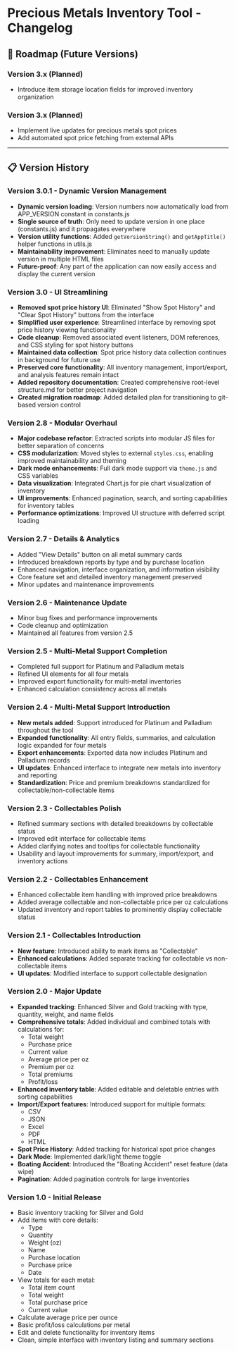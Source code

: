 # Precious Metals Inventory Tool - Changelog

## 🚀 Roadmap (Future Versions)

### Version 3.x (Planned)
- Introduce item storage location fields for improved inventory organization

### Version 3.x (Planned)
- Implement live updates for precious metals spot prices
- Add automated spot price fetching from external APIs

---

## 📋 Version History

### Version 3.0.1 - Dynamic Version Management
- **Dynamic version loading**: Version numbers now automatically load from APP_VERSION constant in constants.js
- **Single source of truth**: Only need to update version in one place (constants.js) and it propagates everywhere
- **Version utility functions**: Added `getVersionString()` and `getAppTitle()` helper functions in utils.js
- **Maintainability improvement**: Eliminates need to manually update version in multiple HTML files
- **Future-proof**: Any part of the application can now easily access and display the current version

### Version 3.0 - UI Streamlining
- **Removed spot price history UI**: Eliminated "Show Spot History" and "Clear Spot History" buttons from the interface
- **Simplified user experience**: Streamlined interface by removing spot price history viewing functionality
- **Code cleanup**: Removed associated event listeners, DOM references, and CSS styling for spot history buttons
- **Maintained data collection**: Spot price history data collection continues in background for future use
- **Preserved core functionality**: All inventory management, import/export, and analysis features remain intact
- **Added repository documentation**: Created comprehensive root-level structure.md for better project navigation
- **Created migration roadmap**: Added detailed plan for transitioning to git-based version control

### Version 2.8 - Modular Overhaul
- **Major codebase refactor**: Extracted scripts into modular JS files for better separation of concerns
- **CSS modularization**: Moved styles to external `styles.css`, enabling improved maintainability and theming
- **Dark mode enhancements**: Full dark mode support via `theme.js` and CSS variables
- **Data visualization**: Integrated Chart.js for pie chart visualization of inventory
- **UI improvements**: Enhanced pagination, search, and sorting capabilities for inventory tables
- **Performance optimizations**: Improved UI structure with deferred script loading

### Version 2.7 - Details & Analytics
- Added "View Details" button on all metal summary cards
- Introduced breakdown reports by type and by purchase location
- Enhanced navigation, interface organization, and information visibility
- Core feature set and detailed inventory management preserved
- Minor updates and maintenance improvements

### Version 2.6 - Maintenance Update
- Minor bug fixes and performance improvements
- Code cleanup and optimization
- Maintained all features from version 2.5

### Version 2.5 - Multi-Metal Support Completion
- Completed full support for Platinum and Palladium metals
- Refined UI elements for all four metals
- Improved export functionality for multi-metal inventories
- Enhanced calculation consistency across all metals

### Version 2.4 - Multi-Metal Support Introduction
- **New metals added**: Support introduced for Platinum and Palladium throughout the tool
- **Expanded functionality**: All entry fields, summaries, and calculation logic expanded for four metals
- **Export enhancements**: Exported data now includes Platinum and Palladium records
- **UI updates**: Enhanced interface to integrate new metals into inventory and reporting
- **Standardization**: Price and premium breakdowns standardized for collectable/non-collectable items

### Version 2.3 - Collectables Polish
- Refined summary sections with detailed breakdowns by collectable status
- Improved edit interface for collectable items
- Added clarifying notes and tooltips for collectable functionality
- Usability and layout improvements for summary, import/export, and inventory actions

### Version 2.2 - Collectables Enhancement
- Enhanced collectable item handling with improved price breakdowns
- Added average collectable and non-collectable price per oz calculations
- Updated inventory and report tables to prominently display collectable status

### Version 2.1 - Collectables Introduction
- **New feature**: Introduced ability to mark items as "Collectable"
- **Enhanced calculations**: Added separate tracking for collectable vs non-collectable items
- **UI updates**: Modified interface to support collectable designation

### Version 2.0 - Major Update
- **Expanded tracking**: Enhanced Silver and Gold tracking with type, quantity, weight, and name fields
- **Comprehensive totals**: Added individual and combined totals with calculations for:
  - Total weight
  - Purchase price
  - Current value
  - Average price per oz
  - Premium per oz
  - Total premiums
  - Profit/loss
- **Enhanced inventory table**: Added editable and deletable entries with sorting capabilities
- **Import/Export features**: Introduced support for multiple formats:
  - CSV
  - JSON
  - Excel
  - PDF
  - HTML
- **Spot Price History**: Added tracking for historical spot price changes
- **Dark Mode**: Implemented dark/light theme toggle
- **Boating Accident**: Introduced the "Boating Accident" reset feature (data wipe)
- **Pagination**: Added pagination controls for large inventories

### Version 1.0 - Initial Release
- Basic inventory tracking for Silver and Gold
- Add items with core details:
  - Type
  - Quantity
  - Weight (oz)
  - Name
  - Purchase location
  - Purchase price
  - Date
- View totals for each metal:
  - Total item count
  - Total weight
  - Total purchase price
  - Current value
- Calculate average price per ounce
- Basic profit/loss calculations per metal
- Edit and delete functionality for inventory items
- Clean, simple interface with inventory listing and summary sections